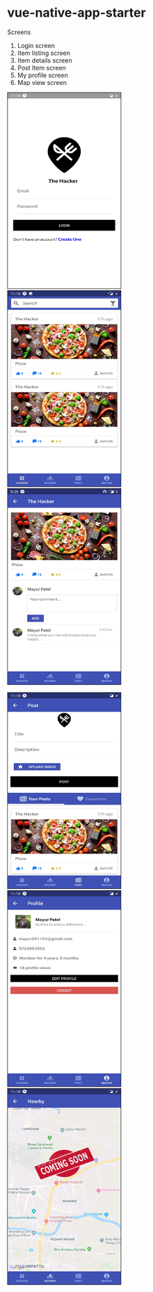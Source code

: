 # vue-native-app-starter

Screens

1. Login screen
2. Item listing screen
3. Item details screen
4. Post Item screen
5. My profile screen
6. Map view screen

<p float="left">
	<kbd>
<img src="assets/Screenshot_20200206-111801.jpg" border="1" width="260px" height="450px" alt="Login screen"
	title="Login screen"  />
		</kbd>
	<kbd>
<img src="assets/Screenshot_20200206-111808.jpg" border="1" width="260px" height="450px" alt="Item listing screen"
	title="Item listing screen"  />	
	</kbd>
	<kbd>
<img src="assets/Screenshot_20200208-202814.jpg" border="1" width="260px" height="450px" alt="Item details screen"
	title="Item details screen"  />
	</kbd>
</p>
	
<p float="left">
	<kbd>
<img src="assets/Screenshot_20200206-111826.jpg" border="1" width="260px" height="450px" alt="Post Item screen"
	title="Post Item screen"  />
	</kbd>
	<kbd>
<img src="assets/Screenshot_20200206-111833.jpg" border="1" width="260px" height="450px" alt="My profile screen"
	title="My profile screen"  />
	</kbd>
	<kbd>
<img src="assets/Screenshot_20200206-111818.jpg" border="1" width="260px" height="450px" alt="Map view screen"
	title="Map view screen"  />
	</kbd>
</p>
